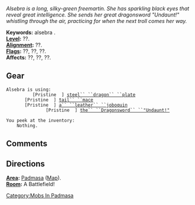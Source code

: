 *Alsebra is a long, silky-green freemartin. She has sparkling black eyes
that reveal great intelligence. She sends her great dragonsword
"Undaunt!" whistling through the air, practicing for when the next troll
comes her way.*

**Keywords:** alsebra .  
**[Level](Level.md "wikilink"):** ??.  
**[Alignment](Alignment.md "wikilink"):** ??.  
**[Flags](:Category:_Mob_Types.md "wikilink"):** ??, ??, ??.  
**Affects:** ??, ??, ??.  

## Gear

`Alsebra is using:`  
`    `<worn on body>`      [Pristine  ] `[`steel`` ``dragon`` ``plate`](Steel_Dragon_Plate.md "wikilink")  
`    `<held in offhand>`   [Pristine  ] `[`tail`` ``mace`](Tail_Mace.md "wikilink")  
`    `<worn about body>`   [Pristine  ] `[`a`` ``leather`` ``joboquin`](Leather_Joboquin.md "wikilink")  
`    `<wielded>`           [Pristine  ] `[`the`` ``Dragonsword`` ``"Undaunt!"`](Undaunt.md "wikilink")

`You peek at the inventory:`  
`    Nothing.`

## Comments

## Directions

**[Area](:Category:_Areas.md "wikilink"):**
[Padmasa](:Category:_Padmasas.md "wikilink")
([Map](Padmasa_Map.md "wikilink")).  
**[Room](:Category:_Rooms.md "wikilink"):** A Battlefield!  

[Category:Mobs In Padmasa](Category:Mobs_In_Padmasa "wikilink")
